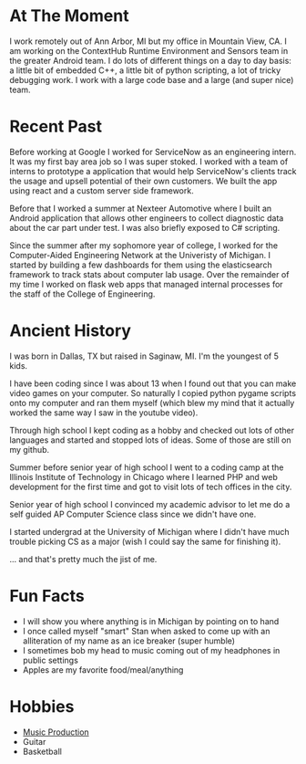 
# At The Moment

I work remotely out of Ann Arbor, MI but my office in Mountain View, CA. I am working on the ContextHub Runtime Environment and Sensors team in the greater Android team. I do lots of different things on a day to day basis: a little bit of embedded C++, a little bit of python scripting, a lot of tricky debugging work. I work with a large code base and a large (and super nice) team.

# Recent Past

Before working at Google I worked for ServiceNow as an engineering intern. It was my first bay area job so I was super stoked. I worked with a team of interns to prototype a application that would help ServiceNow's clients track the usage and upsell potential of their own customers. We built the app using react and a custom server side framework.

Before that I worked a summer at Nexteer Automotive where I built an Android application that allows other engineers to collect diagnostic data about the car part under test. I was also briefly exposed to C# scripting.

Since the summer after my sophomore year of college, I worked for the Computer-Aided Engineering Network at the Univeristy of Michigan. I started by building a few dashboards for them using the elasticsearch framework to track stats about computer lab usage. Over the remainder of my time I worked on flask web apps that managed internal processes for the staff of the College of Engineering.

# Ancient History

I was born in Dallas, TX but raised in Saginaw, MI. I'm the youngest of 5 kids.

I have been coding since I was about 13 when I found out that you can make video games on your computer. So naturally I copied python pygame scripts onto my computer and ran them myself (which blew my mind that it actually worked the same way I saw in the youtube video).

Through high school I kept coding as a hobby and checked out lots of other languages and started and stopped lots of ideas. Some of those are still on my github.

Summer before senior year of high school I went to a coding camp at the Illinois Institute of Technology in Chicago where I learned PHP and web development for the first time and got to visit lots of tech offices in the city.

Senior year of high school I convinced my academic advisor to let me do a self guided AP Computer Science class since we didn't have one.

I started undergrad at the University of Michigan where I didn't have much trouble picking CS as a major (wish I could say the same for finishing it).

... and that's pretty much the jist of me.

# Fun Facts

- I will show you where anything is in Michigan by pointing on to hand
- I once called myself "smart" Stan when asked to come up with an alliteration of my name as an ice breaker (super humble)
- I sometimes bob my head to music coming out of my headphones in public settings
- Apples are my favorite food/meal/anything

# Hobbies

- [Music Production](https://soundcloud.com/user-392567663)
- Guitar
- Basketball
